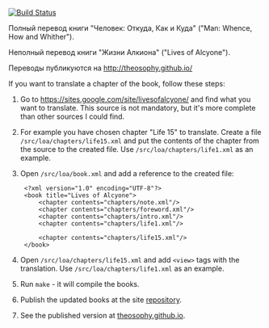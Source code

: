 [![Build Status](https://travis-ci.org/theosophy/TBT.svg?branch=master)](https://travis-ci.org/theosophy/TBT)

Полный перевод книги "Человек: Откуда, Как и Куда" ("Man: Whence, How and Whither").

Неполный перевод книги "Жизни Алкиона" ("Lives of Alcyone").

Переводы публикуются на http://theosophy.github.io/

If you want to translate a chapter of the book, follow these steps:

1. Go to https://sites.google.com/site/livesofalcyone/ and find what
   you want to translate. This source is not mandatory, but it's more
   complete than other sources I could find.
   
2. For example you have chosen chapter "Life 15" to translate. 
   Create a file `/src/loa/chapters/life15.xml` and put the contents of the chapter
   from the source to the created file. Use `/src/loa/chapters/life1.xml`
   as an example.
   
3. Open `/src/loa/book.xml` and add a reference to the created file:

        <?xml version="1.0" encoding="UTF-8"?>
        <book title="Lives of Alcyone">
            <chapter contents="chapters/note.xml"/>
            <chapter contents="chapters/foreword.xml"/>
            <chapter contents="chapters/intro.xml"/>
            <chapter contents="chapters/life1.xml"/>
            
            <chapter contents="chapters/life15.xml"/>
        </book>
        
4. Open `/src/loa/chapters/life15.xml` and add `<view>` tags with the translation.
   Use `/src/loa/chapters/life1.xml` as an example.
   
5. Run `make` - it will compile the books.

6. Publish the updated books at the site [repository](https://github.com/theosophy/theosophy.github.io).

7. See the published version at [theosophy.github.io](http://theosophy.github.io/).
